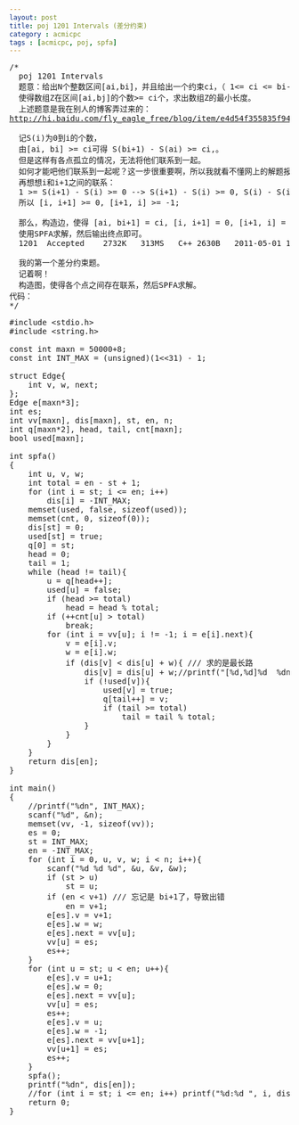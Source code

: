 ```yaml
---
layout: post
title: poj 1201 Intervals (差分约束)
category : acmicpc
tags : [acmicpc, poj, spfa]
---
```


<pre>/*
  poj 1201 Intervals
  题意：给出N个整数区间[ai,bi]，并且给出一个约束ci，（ 1&lt;= ci &lt;= bi-ai+1），
  使得数组Z在区间[ai,bj]的个数&gt;= ci个，求出数组Z的最小长度。
  上述题意是我在别人的博客弄过来的：
<a href="http://hi.baidu.com/fly_eagle_free/blog/item/e4d54f355835f947241f1470.html">http://hi.baidu.com/fly_eagle_free/blog/item/e4d54f355835f947241f1470.html</a>

  记S(i)为0到i的个数，
  由[ai, bi] &gt;= ci可得 S(bi+1) - S(ai) &gt;= ci,。
  但是这样有各点孤立的情况，无法将他们联系到一起。
  如何才能吧他们联系到一起呢？这一步很重要啊，所以我就看不懂网上的解题报告。
  再想想i和i+1之间的联系：
  1 &gt;= S(i+1) - S(i) &gt;= 0 --&gt; S(i+1) - S(i) &gt;= 0, S(i) - S(i+1) &gt;= -1
  所以 [i, i+1] &gt;= 0, [i+1, i] &gt;= -1;

  那么，构造边，使得 [ai, bi+1] = ci, [i, i+1] = 0, [i+1, i] = -1;
  使用SPFA求解，然后输出终点即可。
  1201	Accepted	2732K	313MS	C++	2630B	2011-05-01 11:35:21

  我的第一个差分约束题。
  记着啊！
  构造图，使得各个点之间存在联系，然后SPFA求解。
代码：
*/</pre>
<!--more-->
<pre>#include &lt;stdio.h&gt;
#include &lt;string.h&gt;

const int maxn = 50000+8;
const int INT_MAX = (unsigned)(1&lt;&lt;31) - 1;

struct Edge{
    int v, w, next;
};
Edge e[maxn*3];
int es;
int vv[maxn], dis[maxn], st, en, n;
int q[maxn*2], head, tail, cnt[maxn];
bool used[maxn];

int spfa()
{
    int u, v, w;
    int total = en - st + 1;
    for (int i = st; i &lt;= en; i++)
        dis[i] = -INT_MAX;
    memset(used, false, sizeof(used));
    memset(cnt, 0, sizeof(0));
    dis[st] = 0;
    used[st] = true;
    q[0] = st;
    head = 0;
    tail = 1;
    while (head != tail){
        u = q[head++];
        used[u] = false;
        if (head &gt;= total)
            head = head % total;
        if (++cnt[u] &gt; total)
            break;
        for (int i = vv[u]; i != -1; i = e[i].next){
            v = e[i].v;
            w = e[i].w;
            if (dis[v] &lt; dis[u] + w){ /// 求的是最长路
                dis[v] = dis[u] + w;//printf("[%d,%d]%d  %dn", u, v, w, dis[v]);
                if (!used[v]){
                    used[v] = true;
                    q[tail++] = v;
                    if (tail &gt;= total)
                        tail = tail % total;
                }
            }
        }
    }
    return dis[en];
}

int main()
{
    //printf("%dn", INT_MAX);
    scanf("%d", &amp;n);
    memset(vv, -1, sizeof(vv));
    es = 0; 
    st = INT_MAX; 
    en = -INT_MAX;
    for (int i = 0, u, v, w; i &lt; n; i++){
        scanf("%d %d %d", &amp;u, &amp;v, &amp;w);
        if (st &gt; u)
            st = u;
        if (en &lt; v+1) /// 忘记是 bi+1了，导致出错
            en = v+1;
        e[es].v = v+1;
        e[es].w = w;
        e[es].next = vv[u];
        vv[u] = es;
        es++;
    }
    for (int u = st; u &lt; en; u++){
        e[es].v = u+1;
        e[es].w = 0;
        e[es].next = vv[u];
        vv[u] = es;
        es++;
        e[es].v = u;
        e[es].w = -1;
        e[es].next = vv[u+1];
        vv[u+1] = es;
        es++;
    }
    spfa();
    printf("%dn", dis[en]);
    //for (int i = st; i &lt;= en; i++) printf("%d:%d ", i, dis[i]); printf("n");
    return 0;
}</pre>
